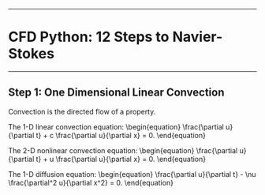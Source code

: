 * * *
# CFD Python: 12 Steps to Navier-Stokes
* * *

## Step 1: One Dimensional Linear Convection

Convection is the directed flow of a property.

The 1-D linear convection equation:
\begin{equation}
    \frac{\partial u}{\partial t} + c \frac{\partial u}{\partial x} = 0.
\end{equation}

The 2-D nonlinear convection equation:
\begin{equation}
    \frac{\partial u}{\partial t} + u \frac{\partial u}{\partial x} = 0.
\end{equation}

The 1-D diffusion equation:
\begin{equation}
    \frac{\partial u}{\partial t} - \nu \frac{\partial^2 u}{\partial x^2} = 0.
\end{equation}